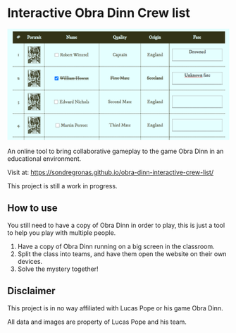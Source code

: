 # Interactive Obra Dinn Crew list

![img.png](img.png)

An online tool to bring collaborative gameplay to the game Obra Dinn in an educational environment.

Visit at: https://sondregronas.github.io/obra-dinn-interactive-crew-list/

This project is still a work in progress.

## How to use
You still need to have a copy of Obra Dinn in order to play, this is just a tool to help you play with multiple people.

1. Have a copy of Obra Dinn running on a big screen in the classroom.
2. Split the class into teams, and have them open the website on their own devices.
3. Solve the mystery together!

## Disclaimer
This project is in no way affiliated with Lucas Pope or his game Obra Dinn.

All data and images are property of Lucas Pope and his team.
